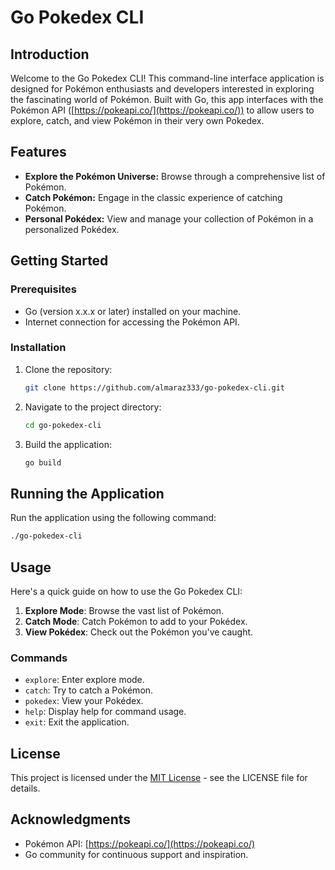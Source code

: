 # Go Pokedex CLI

## Introduction

Welcome to the Go Pokedex CLI! This command-line interface application is designed for Pokémon enthusiasts and developers interested in exploring the fascinating world of Pokémon. 
Built with Go, this app interfaces with the Pokémon API ([https://pokeapi.co/](https://pokeapi.co/)) to allow users to explore, catch, and view Pokémon in their very own Pokedex.

## Features

- **Explore the Pokémon Universe:** Browse through a comprehensive list of Pokémon.
- **Catch Pokémon:** Engage in the classic experience of catching Pokémon.
- **Personal Pokédex:** View and manage your collection of Pokémon in a personalized Pokédex.

## Getting Started

### Prerequisites

- Go (version x.x.x or later) installed on your machine.
- Internet connection for accessing the Pokémon API.

### Installation

1. Clone the repository:
   ```bash
   git clone https://github.com/almaraz333/go-pokedex-cli.git
   ```
2. Navigate to the project directory:
   ```bash
   cd go-pokedex-cli
   ```
3. Build the application:
   ```bash
   go build
   ```
## Running the Application

Run the application using the following command:
   ```bash
   ./go-pokedex-cli
   ```

## Usage

Here's a quick guide on how to use the Go Pokedex CLI:

1. **Explore Mode**: Browse the vast list of Pokémon.
2. **Catch Mode**: Catch Pokémon to add to your Pokédex.
3. **View Pokédex**: Check out the Pokémon you've caught.

### Commands

- `explore`: Enter explore mode.
- `catch`: Try to catch a Pokémon.
- `pokedex`: View your Pokédex.
- `help`: Display help for command usage.
- `exit`: Exit the application.

## License

This project is licensed under the [MIT License](LICENSE) - see the LICENSE file for details.

## Acknowledgments

- Pokémon API: [https://pokeapi.co/](https://pokeapi.co/)
- Go community for continuous support and inspiration.
